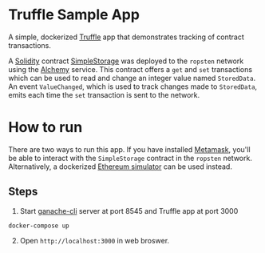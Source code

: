 # Truffle Sample App
A simple, dockerized [Truffle](https://www.trufflesuite.com/) app that demonstrates tracking of contract transactions.

A [Solidity](https://soliditylang.org/) contract [SimpleStorage](contracts/SimpleStorage.sol) was deployed to the `ropsten` network using the [Alchemy](https://www.alchemyapi.io/) service.  This contract offers a `get` and `set` transactions which can be used to read and change an integer value named `StoredData`.  An event `ValueChanged`, which is used to track changes made to `StoredData`, emits each time the `set` transaction is sent to the network.

# How to run

There are two ways to run this app.  If you have installed [Metamask](https://metamask.io/), you'll be able to interact with the `SimpleStorage` contract in the `ropsten` network.  Alternatively, a dockerized [Ethereum simulator](ganache-cli) can be used instead.

## Steps

1. Start [ganache-cli](https://github.com/trufflesuite/ganache-cli) server at port 8545 and Truffle app at port 3000
```
docker-compose up
```
2. Open `http://localhost:3000` in web broswer.
